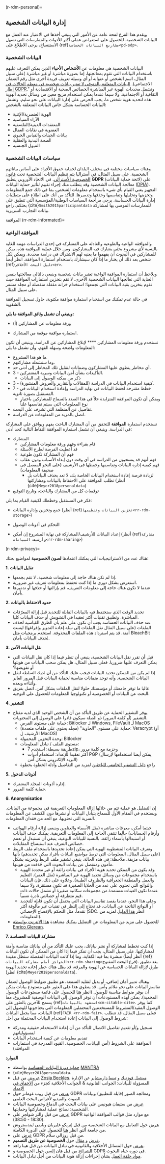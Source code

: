 (r-rdm-personal)=

## إدارة البيانات الشخصية
ويقدم هذا الفرع لمحة عامة عن الأمور التي ينبغي أخذها في الاعتبار عند العمل مع البيانات الشخصية. للحصول على استعراض عملي أكثر للأدوات والممارسات التي تسهل الاستنساخ، يرجى الاطلاع على {ref}`مشاريع البيانات الحساسة<pd-sdp>`.

### البيانات الشخصية

البيانات الشخصية هي معلومات عن **الأشخاص الأحياء** الذين يمكن التعرف عليهم باستخدام البيانات التي تقوم بمعالجتها، إما بصورة مباشرة أو غير مباشرة (على سبيل المثال، اسم الشخص أو عنوانه أو أي وسيلة تعريف فريدة أخرى مثل رقم الضمان الاجتماعي). [البيانات المتعلقة بالمتوفى لا تعتبر بيانات شخصية في معظم الحالات في إطار GDPR](https://gdpr.eu/eu-gdpr-personal-data/)." وتشمل محددات الهوية غير المباشرة الخصائص الصحية أو الاقتصادية أو الثقافية أو الاجتماعية. ولا سيما عندما يمكن استخدام مزيج معين من وسائل تحديد الهوية هذه لتحديد هوية شخص ما، يجب الحرص على إدارة البيانات على نحو سليم. وتشمل البيانات الحساسة بشكل خاص البيانات المتعلقة بالشخص:
* الهوية العنصرية/الإثنية
* الآراء السياسية
* المعتقدات الدينية/الفلسفية
* العضوية في نقابات العمال
* بيانات الجينات والقياس الحيوي
* الصحة البدنية والعقلية
* الميول الجنسية

### سياسات البيانات الشخصية
وهناك سياسات مختلفة في مختلف البلدان لحماية حقوق الأفراد على أساس بياناتهم الشخصية. على سبيل المثال، في أستراليا يتم تنظيم البيانات الشخصية تحت [قانون الخصوصية الأسترالي](https://www.oaic.gov.au/privacy/the-privacy-act/). في الاتحاد الأوروبي ينطبق **GDPR** (لائحة حماية البيانات) على معالجة البيانات الشخصية وقد يتطلب منك إجراء تقييم لتأثير حماية البيانات ([DPIA](https://youtu.be/YRiCb3unz3g?t=988)). التجهيز يعني القيام بأي شيء باستخدام معلومات الشخص، بما في ذلك جمع المعلومات وتخزينها وتحليلها وتقاسمها وحذفها وتدميرها. للتأكد من أنك على اطلاع على متطلبات إدارة البيانات الحساسة، يرجى مراجعة السياسات الوطنية/المؤسسية التي تنطبق على بحثكم. راجع {cite}`Smith2015participantdata` للممارسات الموصى بها لمشاركة بيانات التجارب السريرية.


الموافقة (rr-rdm-informated)=

### الموافقة الواعية

والموافقة الواعية والطوعية والعادلة على المشاركة في إحدى الدراسات مهمة للغاية بالنسبة لأي مشروع بحثي يشارك فيه المشاركون. ومن خلال عملية الموافقة هذه، يمكن للمشاركين في البحوث أن يفهموا ما يعنيه لهم الاشتراك في دراسة محددة. ويمكن لكل شخص بعد ذلك أن يختار ما إذا كان سيشارك باستخدام استمارة الموافقة. انظر أيضا {ref}`دليل البحث الأخلاقي<er>`.

ويلاحظ أن استمارة الموافقة الواعية تعتبر بيانات شخصية وينبغي بالتالي معالجتها بنفس العناية التي تعالجها البيانات الشخصية الأخرى. لا تقم بتخزين استمارات الموافقة حيث تقوم بتخزين بقية البيانات التي تجمعها؛ استخدام خزانة مقفلة منفصلة أو مجلد مشفر على سبيل المثال.

في حالة عدم تمكنك من استخدام استمارة موافقة مكتوبة، حاول تسجيل الموافقة الشفوية.

**وينبغي أن تشمل وثائق الموافقة ما يلي:**

* (أ) ورقة معلومات عن المشاركين

* استمارة موافقة موقعة من المشارك.

تستخدم ورقة معلومات المشاركين **** لإبلاغ المشاركين عن الدراسة. وينبغي أن تكون المعلومات واضحة وسهلة الفهم، وأن تشمل ما يلي:
* ما هو هذا المشروع.
* وما ستشمله مشاركتهم.
* أي مخاطر ينطوي عليها المشاركون وضمانات لتقليل تلك المخاطر إلى أدنى حد.
* 3 - التأكيدات بشأن أمن البيانات وسرية المشتركين.
   * ذكر من يمكنه الوصول إلى البيانات
* 3 - كيفية استخدام البيانات في الدراسة (للمقالات والتقارير والعروض المنشورة).
* 7 - خطط مقترحة لحفظ البيانات في نهاية الدراسة وإعادة استخدام البيانات في المستقبل بصورة ثانوية.
    * ويمكن أن تكون الموافقة المتزايدة حلاً في هذا الصدد بالسماح للمشاركين باختيار نوع المعلومات التي سيتم تقاسمها علناً
* تفاصيل عن المنظمة التي تشرف على البحث.
* اتصل بالمزيد من المعلومات عن الدراسة.

تستخدم استمارة **الموافقة** للتحقق من أن المشارك الباحث يفهم ويوافق على المشاركة في الدراسة. وينبغي أن تشمل استمارة الموافقة النقاط التالية كحد أدنى:
* المشارك
    * قام بقراءة وفهم ورقة معلومات المشاركين
    * قد أُعطيت الفرصة لطرح الأسئلة
    * فهم أن المشاركة تكون طوعية
    * فهم أنهم قد ينسحبون من الدراسة في أي وقت دون إبداء الأسباب ودون عقاب
    * فهم كيفية إدارة البيانات وتقاسمها وحفظها في الأرشيف (على النحو المفصل في صحيفة المعلومات)
       * لزيادة فرصة إعادة استخدام البيانات الخاصة بك، لا تعد بحذف البيانات بل تطلب الموافقة على الاحتفاظ بالبيانات ومشاركتها (أنظر {cite}`Meyer2018personaldata`)
* توقيعات كل من المشارك والباحث، وتاريخ التوقيع

فكر في المستقبل وخططك لكيفية القيام بما يلي:

* جمع وتخزين وإدارة البيانات (أنظر {ref}`تخزين البيانات وتنظيمها<rr-rdm-storage>`)

* التحكم في أذونات الوصول

* إعداد البيانات للأرشيف/المشاركة في نهاية المشروع إن أمكن (أنظر {ref}`مشاركة وأرشيف البيانات<rr-rdm-sharing>`)


(r-rdm-privacy)=

هناك عدد من الاستراتيجيات التي يمكنك اعتمادها **لصون الخصوصية** لمواضيع بحثك:

**1. تقليل البيانات**

* إذا لم تكن هناك حاجة إلى معلومات شخصية، لا تقم بجمعها.
* استعرض بشكل دوري ما إذا كنت تحتفظ بمعلومات تعريف غير ضرورية.
* عندما لا تكون هناك حاجة إلى معلومات التعريف، قم بإزالتها أو حذفها أو تدميرها بأمان.

**2. حدود الاحتفاظ بالبيانات**
* تحديد الوقت الذي ستحتفظ فيه بالبيانات القابلة للتحديد قبل إزالة المعرّفات المباشرة، وتطبيق تقنيات أكثر تعقيدا في التشويش أو حذف البيانات كليا.
* عند حذف البيانات الحساسة يجب أن تكون على علم بأن الطرق القياسية لحذف الملفات (على سبيل المثال نقل الملفات إلى سلة إعادة التدوير وإفراغها) ليست آمنة. قد يتم استرداد هذه الملفات المحذوفة. استخدم برمجيات مثل BleachBit لحذف البيانات بأمان.

**3. نقل البيانات الآمن**
* قبل أن تقرر نقل البيانات الشخصية، ينبغي أن تنظر فيما إذا كان نقل البيانات التي يمكن التعرف عليها ضروريا. فعلى سبيل المثال، هل يمكن سحب البيانات من هويتها أو تفويضها؟
* إذا لم يكن من الممكن تحديد البيانات فيجب عليك التأكد من أن لديك السلطة لنقل البيانات الشخصية. وأنه توجد ضمانات مناسبة لحماية البيانات قبل المرور العابر وأثناءه وبعده.
* غالبا ما توفر جامعتك أو مؤسستك حلولا لنقل الملفات بشكل آمن. اتصل بفريق البحث عن البيانات أو الخصوصية أو تكنولوجيا المعلومات للحصول على التوجيه.

**4. التشفير**
* يوفر التشفير الحماية عن طريق التأكد من أن الشخص الوحيد الذي لديه مفتاح التشفير (أو كلمة المرور) ذو الصلة سيكون قادرا على الوصول إلى المحتويات.
    * حماية على مستوى القرص: Bitlocker لـ Windows, FileVault لـ MacOS
    * حماية على مستوى "الحاوية" (مجلد يحتوي على ملفات متعددة): Veracrypt (أو الأرشيف ل MacOS)
    * وحدة التخزين المحمولة: Bitlocker
    * مستوى الملف / تبادل المعلومات:
      * طريقة بسيطة: استخدم 7zip، وحزمة مع كلمة مرور
      * أكثر تعقيدا للإعداد: استخدام أدوات PGP (يمكن أيضا استخدامها لإرسال البريد الإلكتروني بشكل آمن)
    * راجع [دليل التشفير الجامعي للباحثين](https://osf.io/nx8km/) لمزيد من التفاصيل وأدلة الخطوة بخطوة

**5. أذونات الدخول**
* إدارة أذونات المجلد المشترك.
* حماية كلمة المرور.


**6. Anonymisation**

إن التضليل هو عملية تتم من خلالها إزالة المعلومات التعريفية في مجموعة من البيانات. ويستخدم في المقام الأول للسماح بتبادل البيانات أو نشرها دون الكشف عن المعلومات السرية التي تحتويها، مع الحد من فقدان المعلومات.
* حيثما أمكن، معرفات مباشرة (مثل الأسماء والعناوين وينبغي إزالة أرقام الهواتف وأرقام الحسابات) حالما تنتفي الحاجة إلى المعلومات التعريفية. يمكنك حذف البيانات أو استبدالها بأسماء زائفة. بالنسبة للبيانات النوعية، ينبغي أن تستبدل أو تعمم خصائص التعرف عند استنساخ المقابلات.
* وتعرف البيانات المشطوبة الهوية التي يمكن إعادة تحديدها باستخدام ملف الربط (على سبيل المثال، المعلومات التي تربط مواضيع البيانات بأفراد يمكن تحديدهم) بأنها بيانات مزيفة. ملاحظة: في هذه الحالة، ينبغي تشفير ملف الربط وتخزينه بشكل مأمون ومنفصل عن بيانات البحوث التي حُذفت من هويتها.
  * وقد يكون من الممكن تحديد هوية الأفراد في بيانات زائفة أو غير محددة الهوية باستخدام مجموعات من وسائل تحديد الهوية غير المباشرة (مثل العمر). التعليم والعمل والمنطقة الجغرافية والظروف الطبية). وعلاوة على ذلك، فإن البيانات والنواتج التي تحتوي على عدد من الخلايا الصغيرة قد تكون مستقرة، ولا سيما عندما تكون العينات مستمدة من مجموعات سكانية صغيرة أو تشمل حالات ذات قيم متطرفة أو خصائص نادرة نسبياً.
   * وعلى هذا النحو، عندما يقصد تقاسم البيانات التي يحتمل أن تكون قابلة للتحديد أو النواتج الناتجة عن البيانات، قد تحتاج إلى النظر في تقنيات غير مألوفة أكثر تقدماً، مثل التحكم بالإفصاح الإحصائي (SDC، انظر [هذا الدليل](https://securedatagroup.org/sdc-handbook/) لمزيد من المعلومات).
* للحصول على مزيد من المعلومات عن التضليل يمكنك مشاهدة [هذا الانترنت بواسطة Enrico Glerean](https://www.youtube.com/watch?v=ILXeA4fx3cI).

**7. مشاركة البيانات الحساسة**

إذا كنت تخطط لمشاركة أو نشر بياناتك، يجب عليك التأكد من أن بياناتك مناسبة وآمنة لمشاركتها. على سبيل المثال، يجب أن تفكر فيما إذا كان من الممكن أن تكون البيانات مبشرة بما فيه الكفاية، وما إذا كانت البيانات المفصلة ستظل مفيدة (أنظر أيضاً {ref}`الحواجز أمام مشاركة البيانات<rr-rdm-sharing>`فرع البحث المفتوح). بعد تطبيق طرق لإزالة البيانات الحساسة عن الهوية والفرقة، قد يظل هناك خطر إعادة تحديد الهوية (انظر {cite}`Meyer2018personaldata`).

وهناك تدبير أمان إضافي، أو بديل لتقليد السمعة، هو تطبيق ضوابط الوصول لضمان تقاسم البيانات على نحو ملائم وآمن. قد ينطوي هذا على العثور على مستودع بيانات يمكن أن يوفر ضوابط مناسبة للوصول (انظر [هنا](https://osf.io/tvyxz/wiki/8.%20Approved%20Protected%20Access%20Repositories/) للحصول على قائمة مستودعات الوصول المحمية). يمكن لهذه المستودعات أن توفر الوصول إلى البيانات الوصفية للمشروع، مما يسمح للآخرين بالعثور على {ref}`استشهد بالبيانات<cm-citable-cite>`. كما يوفر الوصول المقيد/المشروط للمستخدمين المحتملين المعلومات التي يحتاجونها للوصول إلى البيانات، مما يجعل البيانات {ref}`FAIR <rr-rdm-fair>`. فعلى سبيل المثال، قد تتطلب شروط الوصول إلى البيانات إعادة استخدام البيانات المحتملة من أجل:
  * تسجيل و/أو تقديم تفاصيل الاتصال للتأكد من أن إعادة الاستخدام حقيقية ومدركة لمسؤولياتهم
  * تقديم معلومات عن كيفية استخدام البيانات
  * الموافقة على الشروط (أمن البيانات، الخصوصية، القيود المدرجة في استمارات الموافقة)

**الموارد**
* [حماية دورة البيانات الحساسة](https://mantra.edina.ac.uk/protectionrightsandaccess) بواسطة [MANTRA](https://mantra.edina.ac.uk)
* {cite}`Meyer2018personaldata`.
* [عروض](https://www.youtube.com/watch?v=J9kWkzK83i4&list=PLyeHH3bEQqIbgbw75gheV27nFF2ctPPpR&index=1) من قبل [Zosia Beckles](https://youtu.be/J9kWkzK83i4)، [ميشيل فوزنيك](https://youtu.be/w5v5d6r6irs) و [تيسا داربيشاير](https://youtu.be/jEFu1ykVI_I) عن الإدارة المسؤولة للبيانات: الجوانب القانونية & الجوانب الأخلاقية كجزء من [الإخفاق في الإمداد](https://www.youtube.com/c/AI4ScientificDiscovery)
* [عرض](https://www.youtube.com/watch?v=H2mv6q4WwOU&) من قبل روب غومانز حول GDPR ومعالجة الصور (قابلة للتطبيق) وبيانات الصوت والفيديو لأغراض البحث العلمي.
* [عرض](https://youtu.be/_3bufely0c0) من ستيفان هيونيس على بيانات البحث في الدماغ وخصوصية البيانات الشخصية: نصائح عملية لمشاركتها وحمايتها.
* [عرض](https://youtu.be/eAKhI0qde2w?t=1104) من قبل والتر شولجر على GDPR مع موارد مثل قوالب الموافقة الواعية (18:30 - 38:50).
* [عرض](https://www.youtube.com/watch?v=PSe2V1KTQ8w&) حول التعامل مع البيانات الشخصية من قبل إنريكو غليريان وبايفي ليندستروش من جامعة ألتو. انظر [هنا](https://www.aalto.fi/en/services/rdm-training) للحصول على الدورة الكاملة.
* [عرض](https://www.youtube.com/watch?v=J457qBdQ3xo) على GDPR من قبل روزالي سلام.
* [عرض](https://vimeo.com/362161972) و [مقال](https://www.smashingmagazine.com/2017/07/privacy-by-design-framework/) حول **الخصوصية عن طريق التصميم**.
* [عرض](https://www.youtube.com/watch?v=2WebuDlzEIw&list=PLG87Imnep1Sln3F69_kBROUrIbT5iderf&index=2) حول المسائل الأخلاقية والقانونية في تبادل البيانات من قبل هينا زاهد.
* [الشرائح](https://osf.io/5xhya/) من قبل هان إلسن حول الخصوصية و GDPR في دورة حياة البحوث.
* [مواد حلقة العمل](https://osf.io/em3da/) بشأن إجراءات إزالة هوية البيانات من أجل تبادل البيانات.

